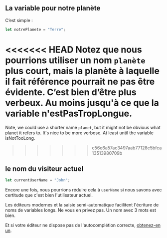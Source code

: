 ## La variable pour notre planète

C’est simple :

```js
let notrePlanete = "Terre";
```

<<<<<<< HEAD
Notez que nous pourrions utiliser un nom `planète` plus court, mais la planète à laquelle il fait référence pourrait ne pas être évidente. C’est bien d’être plus verbeux. Au moins jusqu'à ce que la variable n'estPasTropLongue.
=======
Note, we could use a shorter name `planet`, but it might not be obvious what planet it refers to. It's nice to be more verbose. At least until the variable isNotTooLong.
>>>>>>> c56e6a57ac3497aab77128c5bfca13513980709b

## le nom du visiteur actuel

```js
let currentUserName = "John";
```

Encore une fois, nous pourrions réduire cela à `userName` si nous savons avec certitude que c'est bien l'utilisateur actuel.

Les éditeurs modernes et la saisie semi-automatique facilitent l'écriture de noms de variables longs. Ne vous en privez pas. Un nom avec 3 mots est bien.

Et si votre éditeur ne dispose pas de l'autocomplétion correcte, [obtenez-en un](/editors).
